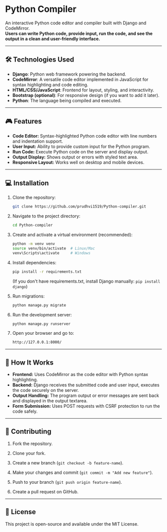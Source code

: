 # Python Compiler

An interactive Python code editor and compiler built with Django and CodeMirror.  
**Users can write Python code, provide input, run the code, and see the output in a clean and user-friendly interface.**

---

## 🛠️ Technologies Used

- **Django**: Python web framework powering the backend.
- **CodeMirror**: A versatile code editor implemented in JavaScript for syntax highlighting and code editing.
- **HTML/CSS/JavaScript**: Frontend for layout, styling, and interactivity.
- **Bootstrap (optional)**: For responsive design (if you want to add it later).
- **Python**: The language being compiled and executed.

---

## 🎮 Features

- **Code Editor:** Syntax-highlighted Python code editor with line numbers and indentation support.
- **User Input:** Ability to provide custom input for the Python program.
- **Run Code:** Execute Python code on the server and display output.
- **Output Display:** Shows output or errors with styled text area.
- **Responsive Layout:** Works well on desktop and mobile devices.

---

## 💻 Installation

1. Clone the repository:  
   ```bash
   git clone https://github.com/prudhvi1519/Python-compiler.git
   ```

3. Navigate to the project directory:  
   ```bash
   cd Python-compiler
   ```

5. Create and activate a virtual environment (recommended):  
   ```bash
   python -m venv venv
   source venv/bin/activate  # Linux/Mac
   venv\Scripts\activate     # Windows
   ```

6. Install dependencies:  
   ```bash
   pip install -r requirements.txt
   ```
   (If you don't have requirements.txt, install Django manually: `pip install django`)

8. Run migrations:
   ```bash
   python manage.py migrate
   ```

9. Run the development server:
   ```bash
   python manage.py runserver
   ```

10. Open your browser and go to:
    ```bash
    http://127.0.0.1:8000/
    ```

---

## 🤖 How It Works

- **Frontend:** Uses CodeMirror as the code editor with Python syntax highlighting.
- **Backend:** Django receives the submitted code and user input, executes the code securely on the server.
- **Output Handling:** The program output or error messages are sent back and displayed in the output textarea.
- **Form Submission:** Uses POST requests with CSRF protection to run the code safely.

---

## 👥 Contributing

1. Fork the repository.

2. Clone your fork.

3. Create a new branch (`git checkout -b feature-name`).

4. Make your changes and commit (`git commit -m "Add new feature"`).

5. Push to your branch (`git push origin feature-name`).

6. Create a pull request on GitHub.

---

## 📜 License
This project is open-source and available under the MIT License.
